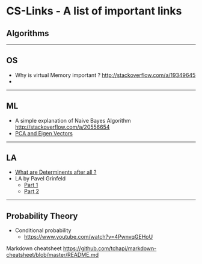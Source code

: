 # CS-Links - A list of important links 



## Algorithms ##

---
## OS ##
* Why is virtual Memory important ?
http://stackoverflow.com/a/19349645
* 

---

## ML ##
* A simple explanation of Naive Bayes Algorithm
http://stackoverflow.com/a/20556654
* [PCA and Eigen Vectors](https://georgemdallas.wordpress.com/2013/10/30/principal-component-analysis-4-dummies-eigenvectors-eigenvalues-and-dimension-reduction/)
---

## LA ##
* [What are Determinents after all ?](https://www.youtube.com/watch?v=CEbrxYGpfZY)
* LA by  Pavel Grinfeld
    * [Part 1](https://www.youtube.com/playlist?list=PLlXfTHzgMRUKXD88IdzS14F4NxAZudSmv)
    * [Part 2](https://www.youtube.com/playlist?list=PLlXfTHzgMRUIqYrutsFXCOmiqKUgOgGJ5)

---

## Probability Theory ##
 * Conditional probability 
   * https://www.youtube.com/watch?v=4PwnvqGEHoU 


Markdown cheatsheet
https://github.com/tchapi/markdown-cheatsheet/blob/master/README.md
